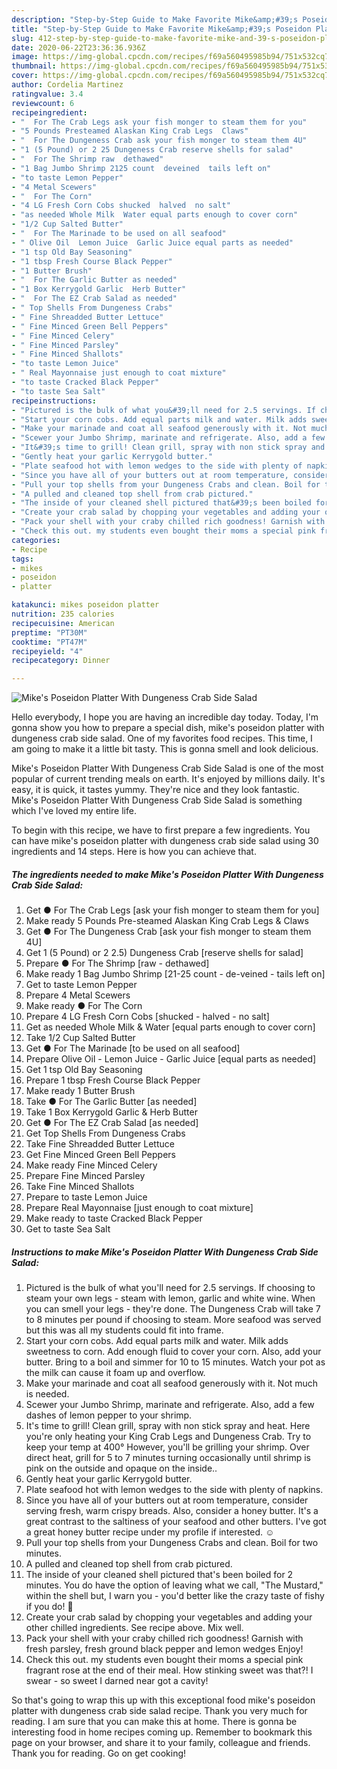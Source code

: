 ```yaml
---
description: "Step-by-Step Guide to Make Favorite Mike&amp;#39;s Poseidon Platter With Dungeness Crab Side Salad"
title: "Step-by-Step Guide to Make Favorite Mike&amp;#39;s Poseidon Platter With Dungeness Crab Side Salad"
slug: 412-step-by-step-guide-to-make-favorite-mike-and-39-s-poseidon-platter-with-dungeness-crab-side-salad
date: 2020-06-22T23:36:36.936Z
image: https://img-global.cpcdn.com/recipes/f69a560495985b94/751x532cq70/mikes-poseidon-platter-with-dungeness-crab-side-salad-recipe-main-photo.jpg
thumbnail: https://img-global.cpcdn.com/recipes/f69a560495985b94/751x532cq70/mikes-poseidon-platter-with-dungeness-crab-side-salad-recipe-main-photo.jpg
cover: https://img-global.cpcdn.com/recipes/f69a560495985b94/751x532cq70/mikes-poseidon-platter-with-dungeness-crab-side-salad-recipe-main-photo.jpg
author: Cordelia Martinez
ratingvalue: 3.4
reviewcount: 6
recipeingredient:
- "  For The Crab Legs ask your fish monger to steam them for you"
- "5 Pounds Presteamed Alaskan King Crab Legs  Claws"
- "  For The Dungeness Crab ask your fish monger to steam them 4U"
- "1 (5 Pound) or 2 25 Dungeness Crab reserve shells for salad"
- "  For The Shrimp raw  dethawed"
- "1 Bag Jumbo Shrimp 2125 count  deveined  tails left on"
- "to taste Lemon Pepper"
- "4 Metal Scewers"
- "  For The Corn"
- "4 LG Fresh Corn Cobs shucked  halved  no salt"
- "as needed Whole Milk  Water equal parts enough to cover corn"
- "1/2 Cup Salted Butter"
- "  For The Marinade to be used on all seafood"
- " Olive Oil  Lemon Juice  Garlic Juice equal parts as needed"
- "1 tsp Old Bay Seasoning"
- "1 tbsp Fresh Course Black Pepper"
- "1 Butter Brush"
- "  For The Garlic Butter as needed"
- "1 Box Kerrygold Garlic  Herb Butter"
- "  For The EZ Crab Salad as needed"
- " Top Shells From Dungeness Crabs"
- " Fine Shreadded Butter Lettuce"
- " Fine Minced Green Bell Peppers"
- " Fine Minced Celery"
- " Fine Minced Parsley"
- " Fine Minced Shallots"
- "to taste Lemon Juice"
- " Real Mayonnaise just enough to coat mixture"
- "to taste Cracked Black Pepper"
- "to taste Sea Salt"
recipeinstructions:
- "Pictured is the bulk of what you&#39;ll need for 2.5 servings. If choosing to steam your own legs - steam with lemon, garlic and white wine. When you can smell your legs - they&#39;re done. The Dungeness Crab will take 7 to 8 minutes per pound if choosing to steam. More seafood was served but this was all my students could fit into frame."
- "Start your corn cobs. Add equal parts milk and water. Milk adds sweetness to corn. Add enough fluid to cover your corn. Also, add your butter. Bring to a boil and simmer for 10 to 15 minutes. Watch your pot as the milk can cause it foam up and overflow."
- "Make your marinade and coat all seafood generously with it. Not much is needed."
- "Scewer your Jumbo Shrimp, marinate and refrigerate. Also, add a few dashes of lemon pepper to your shrimp."
- "It&#39;s time to grill! Clean grill, spray with non stick spray and heat. Here you&#39;re only heating your King Crab Legs and Dungeness Crab. Try to keep your temp at 400° However, you&#39;ll be grilling your shrimp. Over direct heat, grill for 5 to 7 minutes turning occasionally until shrimp is pink on the outside and opaque on the inside.."
- "Gently heat your garlic Kerrygold butter."
- "Plate seafood hot with lemon wedges to the side with plenty of napkins."
- "Since you have all of your butters out at room temperature, consider serving fresh, warm crispy breads. Also, consider a honey butter. It&#39;s a great contrast to the saltiness of your seafood and other butters. I&#39;ve got a great honey butter recipe under my profile if interested. ☺"
- "Pull your top shells from your Dungeness Crabs and clean. Boil for two minutes."
- "A pulled and cleaned top shell from crab pictured."
- "The inside of your cleaned shell pictured that&#39;s been boiled for 2 minutes. You do have the option of leaving what we call, &#34;The Mustard,&#34; within the shell but, I warn you - you&#39;d better like the crazy taste of fishy if you do! 🐬"
- "Create your crab salad by chopping your vegetables and adding your other chilled ingredients. See recipe above. Mix well."
- "Pack your shell with your craby chilled rich goodness! Garnish with fresh parsley, fresh ground black pepper and lemon wedges Enjoy!"
- "Check this out. my students even bought their moms a special pink fragrant rose at the end of their meal. How stinking sweet was that?! I swear - so sweet I darned near got a cavity!"
categories:
- Recipe
tags:
- mikes
- poseidon
- platter

katakunci: mikes poseidon platter 
nutrition: 235 calories
recipecuisine: American
preptime: "PT30M"
cooktime: "PT47M"
recipeyield: "4"
recipecategory: Dinner

---
```



![Mike&#39;s Poseidon Platter With Dungeness Crab Side Salad](https://img-global.cpcdn.com/recipes/f69a560495985b94/751x532cq70/mikes-poseidon-platter-with-dungeness-crab-side-salad-recipe-main-photo.jpg)

Hello everybody, I hope you are having an incredible day today. Today, I'm gonna show you how to prepare a special dish, mike&#39;s poseidon platter with dungeness crab side salad. One of my favorites food recipes. This time, I am going to make it a little bit tasty. This is gonna smell and look delicious.

Mike&#39;s Poseidon Platter With Dungeness Crab Side Salad is one of the most popular of current trending meals on earth. It's enjoyed by millions daily. It's easy, it is quick, it tastes yummy. They're nice and they look fantastic. Mike&#39;s Poseidon Platter With Dungeness Crab Side Salad is something which I've loved my entire life.




To begin with this recipe, we have to first prepare a few ingredients. You can have mike&#39;s poseidon platter with dungeness crab side salad using 30 ingredients and 14 steps. Here is how you can achieve that.

<!--inarticleads1-->

##### The ingredients needed to make Mike&#39;s Poseidon Platter With Dungeness Crab Side Salad:

1. Get  ● For The Crab Legs [ask your fish monger to steam them for you]
1. Make ready 5 Pounds Pre-steamed Alaskan King Crab Legs &amp; Claws
1. Get  ● For The Dungeness Crab [ask your fish monger to steam them 4U]
1. Get 1 (5 Pound) or 2 2.5) Dungeness Crab [reserve shells for salad]
1. Prepare  ● For The Shrimp [raw - dethawed]
1. Make ready 1 Bag Jumbo Shrimp [21-25 count - de-veined - tails left on]
1. Get to taste Lemon Pepper
1. Prepare 4 Metal Scewers
1. Make ready  ● For The Corn
1. Prepare 4 LG Fresh Corn Cobs [shucked - halved - no salt]
1. Get as needed Whole Milk &amp; Water [equal parts enough to cover corn]
1. Take 1/2 Cup Salted Butter
1. Get  ● For The Marinade [to be used on all seafood]
1. Prepare  Olive Oil - Lemon Juice - Garlic Juice [equal parts as needed]
1. Get 1 tsp Old Bay Seasoning
1. Prepare 1 tbsp Fresh Course Black Pepper
1. Make ready 1 Butter Brush
1. Take  ● For The Garlic Butter [as needed]
1. Take 1 Box Kerrygold Garlic &amp; Herb Butter
1. Get  ● For The EZ Crab Salad [as needed]
1. Get  Top Shells From Dungeness Crabs
1. Take  Fine Shreadded Butter Lettuce
1. Get  Fine Minced Green Bell Peppers
1. Make ready  Fine Minced Celery
1. Prepare  Fine Minced Parsley
1. Take  Fine Minced Shallots
1. Prepare to taste Lemon Juice
1. Prepare  Real Mayonnaise [just enough to coat mixture]
1. Make ready to taste Cracked Black Pepper
1. Get to taste Sea Salt




<!--inarticleads2-->

##### Instructions to make Mike&#39;s Poseidon Platter With Dungeness Crab Side Salad:

1. Pictured is the bulk of what you&#39;ll need for 2.5 servings. If choosing to steam your own legs - steam with lemon, garlic and white wine. When you can smell your legs - they&#39;re done. The Dungeness Crab will take 7 to 8 minutes per pound if choosing to steam. More seafood was served but this was all my students could fit into frame.
1. Start your corn cobs. Add equal parts milk and water. Milk adds sweetness to corn. Add enough fluid to cover your corn. Also, add your butter. Bring to a boil and simmer for 10 to 15 minutes. Watch your pot as the milk can cause it foam up and overflow.
1. Make your marinade and coat all seafood generously with it. Not much is needed.
1. Scewer your Jumbo Shrimp, marinate and refrigerate. Also, add a few dashes of lemon pepper to your shrimp.
1. It&#39;s time to grill! Clean grill, spray with non stick spray and heat. Here you&#39;re only heating your King Crab Legs and Dungeness Crab. Try to keep your temp at 400° However, you&#39;ll be grilling your shrimp. Over direct heat, grill for 5 to 7 minutes turning occasionally until shrimp is pink on the outside and opaque on the inside..
1. Gently heat your garlic Kerrygold butter.
1. Plate seafood hot with lemon wedges to the side with plenty of napkins.
1. Since you have all of your butters out at room temperature, consider serving fresh, warm crispy breads. Also, consider a honey butter. It&#39;s a great contrast to the saltiness of your seafood and other butters. I&#39;ve got a great honey butter recipe under my profile if interested. ☺
1. Pull your top shells from your Dungeness Crabs and clean. Boil for two minutes.
1. A pulled and cleaned top shell from crab pictured.
1. The inside of your cleaned shell pictured that&#39;s been boiled for 2 minutes. You do have the option of leaving what we call, &#34;The Mustard,&#34; within the shell but, I warn you - you&#39;d better like the crazy taste of fishy if you do! 🐬
1. Create your crab salad by chopping your vegetables and adding your other chilled ingredients. See recipe above. Mix well.
1. Pack your shell with your craby chilled rich goodness! Garnish with fresh parsley, fresh ground black pepper and lemon wedges Enjoy!
1. Check this out. my students even bought their moms a special pink fragrant rose at the end of their meal. How stinking sweet was that?! I swear - so sweet I darned near got a cavity!




So that's going to wrap this up with this exceptional food mike&#39;s poseidon platter with dungeness crab side salad recipe. Thank you very much for reading. I am sure that you can make this at home. There is gonna be interesting food in home recipes coming up. Remember to bookmark this page on your browser, and share it to your family, colleague and friends. Thank you for reading. Go on get cooking!
